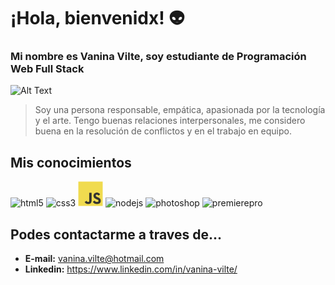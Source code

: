 # ¡Hola, bienvenidx! 👽

### Mi nombre es Vanina Vilte, soy estudiante de Programación Web Full Stack

![Alt Text](https://media.giphy.com/media/LMcB8XospGZO8UQq87/giphy.gif)
> Soy una persona responsable, empática, apasionada por la tecnología y el arte. Tengo buenas relaciones interpersonales, me considero buena en la resolución de conflictos y en el trabajo en equipo.


## Mis conocimientos
<img src="https://cdn.jsdelivr.net/gh/devicons/devicon/icons/html5/html5-original.svg" alt="html5" width="40" height="40"/> <img src="https://cdn.jsdelivr.net/gh/devicons/devicon/icons/css3/css3-original.svg" alt="css3" width="40" height="40"/> <img src="https://raw.githubusercontent.com/devicons/devicon/master/icons/javascript/javascript-original.svg" alt="javascript" width="40" height="40"/> <img src="https://cdn.jsdelivr.net/gh/devicons/devicon/icons/nodejs/nodejs-original-wordmark.svg" alt="nodejs" width="40" height="40"/> <img src="https://cdn.jsdelivr.net/gh/devicons/devicon/icons/photoshop/photoshop-plain.svg" alt="photoshop" width="40" height="40"/> <img src="https://cdn.jsdelivr.net/gh/devicons/devicon/icons/premierepro/premierepro-original.svg" alt="premierepro" width="40" height="40"/>




## Podes contactarme a traves de...
- **E-mail:** vanina.vilte@hotmail.com
- **Linkedin:** https://www.linkedin.com/in/vanina-vilte/
